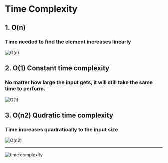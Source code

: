 # Time Complexity

## 1. O(n)

### Time needed to find the element increases linearly 

![O(n)](https://user-images.githubusercontent.com/71340325/188761814-6c4707a9-3e74-4976-b627-a0f81308eab4.jpg)


## 2. O(1) Constant time complexity

### No matter how large the input gets, it will still take the same time to perform.
![O(1)](https://user-images.githubusercontent.com/71340325/189001707-3c9599bd-b50d-494e-95d4-115ee777ba26.jpg)


## 3. O(n2) Qudratic time complexity

### Time increases quadratically to the input size
![O(n2)](https://user-images.githubusercontent.com/71340325/189001710-66e83781-4796-4a26-8382-7aca4602c8e2.jpg)


<hr>


![time complexity](https://user-images.githubusercontent.com/71340325/189002274-11fd39bd-a9f8-42e2-9420-70de4ce7849e.PNG)
